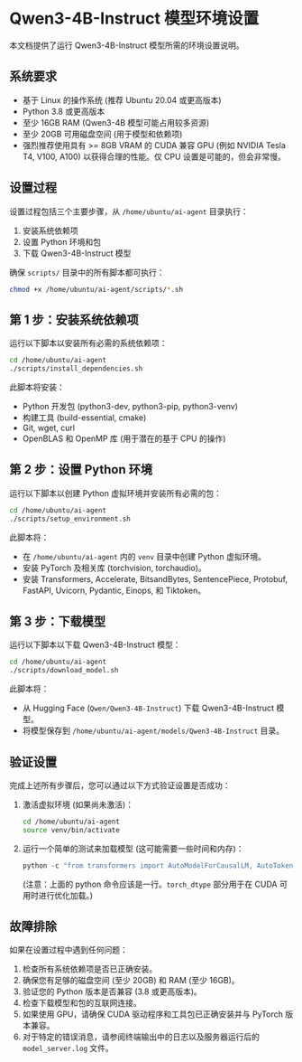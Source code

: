 # Qwen3-4B-Instruct 模型环境设置

本文档提供了运行 Qwen3-4B-Instruct 模型所需的环境设置说明。

## 系统要求

- 基于 Linux 的操作系统 (推荐 Ubuntu 20.04 或更高版本)
- Python 3.8 或更高版本
- 至少 16GB RAM (Qwen3-4B 模型可能占用较多资源)
- 至少 20GB 可用磁盘空间 (用于模型和依赖项)
- 强烈推荐使用具有 >= 8GB VRAM 的 CUDA 兼容 GPU (例如 NVIDIA Tesla T4, V100, A100) 以获得合理的性能。仅 CPU 设置是可能的，但会非常慢。

## 设置过程

设置过程包括三个主要步骤，从 `/home/ubuntu/ai-agent` 目录执行：

1.  安装系统依赖项
2.  设置 Python 环境和包
3.  下载 Qwen3-4B-Instruct 模型

确保 `scripts/` 目录中的所有脚本都可执行：
```bash
chmod +x /home/ubuntu/ai-agent/scripts/*.sh
```

## 第 1 步：安装系统依赖项

运行以下脚本以安装所有必需的系统依赖项：

```bash
cd /home/ubuntu/ai-agent
./scripts/install_dependencies.sh
```

此脚本将安装：
- Python 开发包 (python3-dev, python3-pip, python3-venv)
- 构建工具 (build-essential, cmake)
- Git, wget, curl
- OpenBLAS 和 OpenMP 库 (用于潜在的基于 CPU 的操作)

## 第 2 步：设置 Python 环境

运行以下脚本以创建 Python 虚拟环境并安装所有必需的包：

```bash
cd /home/ubuntu/ai-agent
./scripts/setup_environment.sh
```

此脚本将：
- 在 `/home/ubuntu/ai-agent` 内的 `venv` 目录中创建 Python 虚拟环境。
- 安装 PyTorch 及相关库 (torchvision, torchaudio)。
- 安装 Transformers, Accelerate, BitsandBytes, SentencePiece, Protobuf, FastAPI, Uvicorn, Pydantic, Einops, 和 Tiktoken。

## 第 3 步：下载模型

运行以下脚本以下载 Qwen3-4B-Instruct 模型：

```bash
cd /home/ubuntu/ai-agent
./scripts/download_model.sh
```

此脚本将：
- 从 Hugging Face (`Qwen/Qwen3-4B-Instruct`) 下载 Qwen3-4B-Instruct 模型。
- 将模型保存到 `/home/ubuntu/ai-agent/models/Qwen3-4B-Instruct` 目录。

## 验证设置

完成上述所有步骤后，您可以通过以下方式验证设置是否成功：

1.  激活虚拟环境 (如果尚未激活)：
    ```bash
    cd /home/ubuntu/ai-agent
    source venv/bin/activate
    ```

2.  运行一个简单的测试来加载模型 (这可能需要一些时间和内存)：
    ```python
    python -c "from transformers import AutoModelForCausalLM, AutoTokenizer; import torch; model_path = '/home/ubuntu/ai-agent/models/Qwen3-4B-Instruct'; tokenizer = AutoTokenizer.from_pretrained(model_path, trust_remote_code=True); model = AutoModelForCausalLM.from_pretrained(model_path, trust_remote_code=True, device_map='auto', torch_dtype=torch.bfloat16 if torch.cuda.is_available() and torch.cuda.is_bf16_supported() else torch.float16 if torch.cuda.is_available() else torch.float32); print('Qwen3-4B-Instruct 模型加载成功！')"
    ```
    (注意：上面的 python 命令应该是一行。`torch_dtype` 部分用于在 CUDA 可用时进行优化加载。)

## 故障排除

如果在设置过程中遇到任何问题：

1.  检查所有系统依赖项是否已正确安装。
2.  确保您有足够的磁盘空间 (至少 20GB) 和 RAM (至少 16GB)。
3.  验证您的 Python 版本是否兼容 (3.8 或更高版本)。
4.  检查下载模型和包的互联网连接。
5.  如果使用 GPU，请确保 CUDA 驱动程序和工具包已正确安装并与 PyTorch 版本兼容。
6.  对于特定的错误消息，请参阅终端输出中的日志以及服务器运行后的 `model_server.log` 文件。
